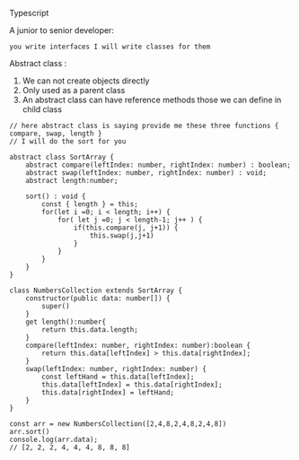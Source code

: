 Typescript

A junior to senior developer:

```you write interfaces I will write classes for them  ```




Abstract class :

1. We can not create objects directly
2. Only used as a parent class
3. An abstract class can have reference methods those we can define in child class

```
// here abstract class is saying provide me these three functions { compare, swap, length }
// I will do the sort for you

abstract class SortArray {
    abstract compare(leftIndex: number, rightIndex: number) : boolean;
    abstract swap(leftIndex: number, rightIndex: number) : void;
    abstract length:number;
      
    sort() : void {
        const { length } = this;
        for(let i =0; i < length; i++) {
            for( let j =0; j < length-1; j++ ) {
                if(this.compare(j, j+1)) {
                    this.swap(j,j+1)
                }
            }
        }
    }
}
  
class NumbersCollection extends SortArray {
    constructor(public data: number[]) {
        super()
    }
    get length():number{
        return this.data.length;
    }
    compare(leftIndex: number, rightIndex: number):boolean {
        return this.data[leftIndex] > this.data[rightIndex];
    }
    swap(leftIndex: number, rightIndex: number) {
        const leftHand = this.data[leftIndex];
        this.data[leftIndex] = this.data[rightIndex];
        this.data[rightIndex] = leftHand;
    }
}

const arr = new NumbersCollection([2,4,8,2,4,8,2,4,8])
arr.sort()
console.log(arr.data);
// [2, 2, 2, 4, 4, 4, 8, 8, 8]
```
